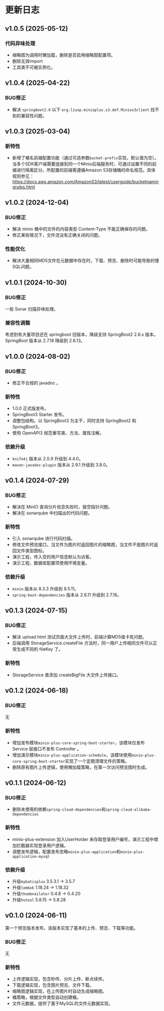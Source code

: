 # 更新日志

## v1.0.5 (2025-05-12)

### 代码异味处理

* 缩略图为调用时懒加载，删除是否启用缩略图配置项。
* 删除无效import
* 工具类不可被实例化。

## v1.0.4 (2025-04-22)

### BUG修正

* 解决 `springboot2.6` 以下 `org.liuxp.minioplus.s3.def.Minios3client` 找不到的兼容性问题。

## v1.0.3 (2025-03-04)

### 新特性

* 新增了桶名前缀配置功能（通过可选参数`bucket-prefix`实现，默认值为空）。当多个SDK客户端需要连接到同一个Minio后端服务时，可通过设置不同的前缀进行隔离区分。所配置的前缀需遵循Amazon S3存储桶的命名规范。具体规则参见： https://docs.aws.amazon.com/AmazonS3/latest/userguide/bucketnamingrules.html

## v1.0.2 (2024-12-04)

### BUG修正

* 解决 minio 桶中的文件的内容类型 Content-Type 不能正确保存的问题。
* 修正某些情况下，文件流没有正确关闭的问题。

### 性能优化

* 解决大量相同MD5文件在元数据中存在时，下载、预览、删除时可能导致的慢SQL问题。

## v1.0.1 (2024-10-30)

### BUG修正

一些 Sonar 扫描异味处理。

### 兼容性调整

考虑到有大量项目还在 springboot 旧版本，降级支持 SpringBoot2 2.6.x 版本。SpringBoot 版本从 2.7.18 降级到 2.6.13。

## v1.0.0 (2024-08-02)

### BUG修正

* 修正不合规的 javadoc 。

### 新特性

* 1.0.0 正式版发布。
* SpringBoot3 Starter 发布。
* 调整包结构，以 SpringBoot3 为主干，同时支持 SpringBoot2 和 SpringBoot3。
* 使用 OpenAPI3 规范重写类、方法、属性注解。

### 依赖升级

* `knife4j` 版本从 2.0.9 升级到 4.4.0。
* `maven-javadoc-plugin` 版本从 2.9.1 升级到 3.8.0。

## v0.1.4 (2024-07-29)

### BUG修正

* 解决在 MinIO 查询分片信息失败时，报空指针问题。
* 解决在 sonarqube 中扫描出的代码问题。

### 新特性

* 引入 sonarqube 进行代码扫描。
* 修改文件预览接口，当文件为图片时返回图片的缩略图，当文件不是图片时返回文件类型图标。
* 演示工程，传入空的用户信息默认为访客。
* 演示工程，数据库配置项使用环境变量。

### 依赖升级

* `minio` 版本从 8.3.3 升级到 8.5.11。
* `spring-boot-dependencies` 版本从 2.6.11 升级到 2.7.18。

## v0.1.3 (2024-07-15)

### BUG修正

* 解决 upload.html 测试页面大文件上传时，前端计算MD5值卡死问题。
* 后端调用 StorageService.createFile 方法时，同一用户上传相同文件可以正常生成不同的 fileKey 了。

### 新特性

* StorageService 类添加 createBigFile 大文件上传接口。

## v0.1.2 (2024-06-18)

### BUG修正

无

### 新特性

* 增加发布模块`minio-plus-core-spring-boot-starter`，该模块仅发布 Service 层接口不发布 Controller 。
* 增加演示模块`minio-plus-application-schedule`，该模块使用`minio-plus-core-spring-boot-starter`实现了一个定期清理文件的策略。
* 删除原有图片上传逻辑，使用懒加载策略，在第一次访问预览图时生成。

## v0.1.1 (2024-06-12)

### BUG修正

* 删除未使用的依赖`spring-cloud-dependencies`和`spring-cloud-alibaba-dependencies`

### 新特性

* minio-plus-extension 加入UserHolder 来存取登录用户编号，演示工程中增加拦截器实现登录用户逻辑。
* 调整发布逻辑，配置发布忽略`minio-plus-application`和`minio-plus-application-mysql`

### 依赖升级

* 升级`mybatisplus` 3.5.3.1 -> 3.5.7
* 升级`lombok` 1.18.24 -> 1.18.32
* 升级`thumbnailator` 0.4.8 -> 0.4.20
* 升级`hutool` 5.8.15 -> 5.8.28

## v0.1.0 (2024-06-11)

第一个预览版本发布，该版本实现了基本的上传、预览、下载等功能。

### BUG修正

无

### 新特性

* 上传逻辑实现，包含秒传、分片上传、断点续传。
* 下载逻辑实现，包含图片预览、文件下载。
* 缩略图逻辑实现，在上传图片时自动生成缩略图。
* 桶策略，根据文件类型自动创建桶。
* 文件元数据，提供了基于MySQL的文件元数据实现。
